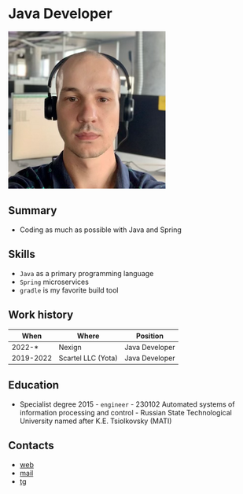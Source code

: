 # Java Developer
![profile_photo.png](profile_photo.png)

## Summary
 * Coding as much as possible with Java and Spring

## Skills
* `Java` as a primary programming language
* `Spring` microservices 
* `gradle` is my favorite build tool

## Work history
| When      | Where              | Position       |
|-----------|--------------------|----------------|
| 2022-*    | Nexign             | Java Developer |
| 2019-2022 | Scartel LLC (Yota) | Java Developer |

## Education
* Specialist degree 2015 - `engineer` - 230102 Automated systems of information processing and control  - Russian State Technological University named after K.E. Tsiolkovsky (MATI) 

## Contacts

* [web](alubenets.dev)
* [mail](mailto:an.lubenets@gmail.com)
* [tg](https://t.me/alubenets)
